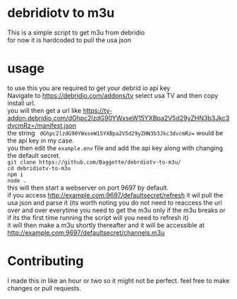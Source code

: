 # debridiotv to m3u
This is a simple script to get m3u from debridio <br>
for now it is hardcoded to pull the usa json <br>

# usage 
to use this you are required to get your debrid io api key <br>
Navigate to https://debridio.com/addons/tv select usa TV and then copy install url. <br>
you will then get a url like https://tv-addon.debridio.com/dGhpc2lzdG90YWxseW15YXBpa2V5d29yZHN3b3Jkc3dvcmRz=/manifest.json <br>
the string ``` dGhpc2lzdG90YWxseW15YXBpa2V5d29yZHN3b3Jkc3dvcmRz=``` would be the api key in my case. <br>
you then edit the `example.env` file and add the api key along with changing the default secret. <br>
``` git clone https://github.com/Baggette/debrdiotv-to-m3u/ ``` <br>
``` cd debridiotv-to-m3u ``` <br>
``` npm i ``` <br>
``` node . ``` <br>
this will then start a webserver on port 9697 by default. <br>
if you access http://example.com:9697/defaultsecret/refresh it wil pull the usa json and parse it (its worth noting you do not need to reaccess the url over and over everytime you need to get the m3u only if the m3u breaks or if its the first time running the script will you need to refresh it)<br>
it will then make a m3u shortly thereafter and it will be accessible at http://example.com:9697/defaultsecret/channels.m3u <br>

# Contributing 
I made this in like an hour or two so it might not be perfect. feel free to make changes or pull requests.
